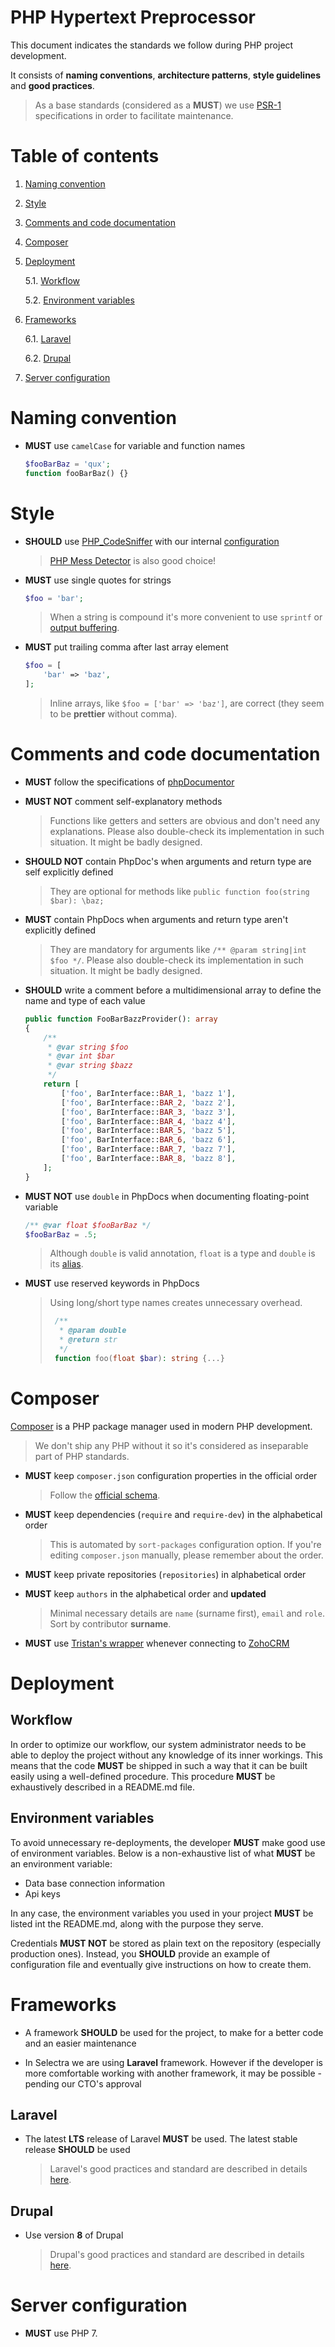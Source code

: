 PHP Hypertext Preprocessor
=

This document indicates the standards we follow during PHP project development.

It consists of **naming conventions**, **architecture patterns**, **style guidelines** and **good practices**.

> As a base standards (considered as a **MUST**) we use [PSR-1](http://www.php-fig.org/psr/psr-1/) specifications in order to facilitate maintenance.

# Table of contents

1. [Naming convention](#naming-convention)

2. [Style](#style)

3. [Comments and code documentation](#comments-and-code-documentation)

4. [Composer](#composer)

5. [Deployment](#deployment)

    5.1. [Workflow](#workflow)

    5.2. [Environment variables](#environment-variables)

6. [Frameworks](#frameworks)

    6.1. [Laravel](#laravel)

    6.2. [Drupal](#drupal)

7. [Server configuration](#server-configuration)

# Naming convention

- **MUST** use `camelCase` for variable and function names

    ```php
    $fooBarBaz = 'qux';
    function fooBarBaz() {}
    ```

# Style

- **SHOULD** use [PHP_CodeSniffer](https://pear.php.net/package/PHP_CodeSniffer) with our internal [configuration](https://github.com/Selectra-Dev/code-sniffer)

    > [PHP Mess Detector](https://phpmd.org/) is also good choice!

- **MUST** use single quotes for strings

    ```php
    $foo = 'bar';
    ```

    > When a string is compound it's more convenient to use `sprintf` or [output buffering](https://www.php.net/manual/en/book.outcontrol.php).

- **MUST** put trailing comma after last array element

    ```php
    $foo = [
        'bar' => 'baz',
    ];
    ```

  > Inline arrays, like `$foo = ['bar' => 'baz']`, are correct (they seem to be __prettier__ without comma).

# Comments and code documentation

- **MUST** follow the specifications of [phpDocumentor](https://www.phpdoc.org/docs/latest/index.html)

- **MUST NOT** comment self-explanatory methods

    > Functions like getters and setters are obvious and don't need any explanations.
    > Please also double-check its implementation in such situation. It might be badly designed.

- **SHOULD NOT** contain PhpDoc's when arguments and return type are self explicitly defined

    > They are optional for methods like `public function foo(string $bar): \baz;`

- **MUST** contain PhpDocs when arguments and return type aren't explicitly defined

    > They are mandatory for arguments like `/** @param string|int $foo */`.
    > Please also double-check its implementation in such situation. It might be badly designed.

- **SHOULD** write a comment before a multidimensional array to define the name and type of each value

    ```php
    public function FooBarBazzProvider(): array
    {
        /**
         * @var string $foo
         * @var int $bar
         * @var string $bazz
         */
        return [
            ['foo', BarInterface::BAR_1, 'bazz 1'],
            ['foo', BarInterface::BAR_2, 'bazz 2'],
            ['foo', BarInterface::BAR_3, 'bazz 3'],
            ['foo', BarInterface::BAR_4, 'bazz 4'],
            ['foo', BarInterface::BAR_5, 'bazz 5'],
            ['foo', BarInterface::BAR_6, 'bazz 6'],
            ['foo', BarInterface::BAR_7, 'bazz 7'],
            ['foo', BarInterface::BAR_8, 'bazz 8'],
        ];
    }
    ```

- **MUST NOT** use `double` in PhpDocs when documenting floating-point variable

    ```php
    /** @var float $fooBarBaz */
    $fooBarBaz = .5;
    ```

    > Although `double` is valid annotation, `float` is a type and `double` is its [alias](https://www.php.net/manual/en/language.types.php).

- **MUST** use reserved keywords in PhpDocs

    > Using long/short type names creates unnecessary overhead.
    >
    > ```php
    >  /**
    >   * @param double
    >   * @return str
    >   */
    >  function foo(float $bar): string {...}
    > ```
    >

# Composer

[Composer](https://getcomposer.org) is a PHP package manager used in modern PHP development.

> We don't ship any PHP without it so it's considered as inseparable part of PHP standards.

- **MUST** keep `composer.json` configuration properties in the official order

    > Follow the [official schema](https://getcomposer.org/doc/04-schema.md).

- **MUST** keep dependencies (`require` and `require-dev`) in the alphabetical order

    > This is automated by `sort-packages` configuration option. If you're editing `composer.json` manually, please remember about the order.

- **MUST** keep private repositories (`repositories`) in alphabetical order

- **MUST** keep `authors` in the alphabetical order and **updated**

    > Minimal necessary details are `name` (surname first), `email` and `role`. Sort by contributor **surname**.

- **MUST** use [Tristan's wrapper](https://github.com/Selectra-Dev/tristanjahier/zoho-crm-php) whenever connecting to [ZohoCRM](https://crm.zoho.com/)

# Deployment

## Workflow

In order to optimize our workflow, our system administrator needs to be able to deploy the project without any knowledge of its inner workings. This means that the code **MUST** be shipped in such a way that it can be built easily using a well-defined procedure. This procedure **MUST** be exhaustively described in a README.md file.

## Environment variables

To avoid unnecessary re-deployments, the developer **MUST** make good use of environment variables. Below is a non-exhaustive list of what **MUST** be an environment variable:
* Data base connection information
* Api keys

In any case, the environment variables you used in your project **MUST** be listed int the README.md, along with the purpose they serve.

Credentials **MUST NOT** be stored as plain text on the repository (especially production ones). Instead, you **SHOULD** provide an example of configuration file and eventually give instructions on how to create them.

# Frameworks

- A framework **SHOULD** be used for the project, to make for a better code and an easier maintenance

- In Selectra we are using **Laravel** framework. However if the developer is more comfortable working with another framework, it may be possible - pending our CTO's approval

## Laravel

- The latest **LTS** release of Laravel **MUST** be used. The latest stable release **SHOULD** be used

    > Laravel's good practices and standard are described in details [here](LARAVEL.md).

## Drupal

- Use version **8** of Drupal

    > Drupal's good practices and standard are described in details [here](DRUPAL.md).

# Server configuration

- **MUST** use PHP 7.
